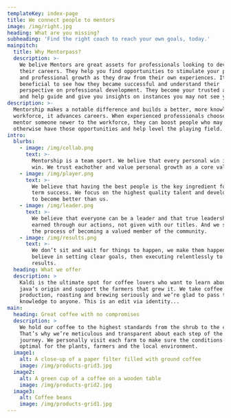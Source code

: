 ```yaml
---
templateKey: index-page
title: We connect people to mentors
image: /img/right.jpg
heading: What are you missing?
subheading: 'Find the right coach to reach your own goals, today.'
mainpitch:
  title: Why Mentorpass?
  description: >-
    We belive Mentors are great assets for professionals looking to develop
    their careers. They help you find opportunities to stimulate your personal
    and professional growth as they draw from their own experiences. It is also
    beneficial to see how they became successful and understand their
    perspective on professional development. They become your trusted advisor
    and help guide and give you insights on instances you may not see yourself.
description: >-
  Mentorship makes a notable difference and builds a better, more knowledgeable
  workforce, it advances careers. When experienced professionals choose to
  mentor someone newer to the workforce, they can boost people who may not
  otherwise have those opportunities and help level the playing field.
intro:
  blurbs:
    - image: /img/collab.png
      text: >-
        Mentorship is a team sport. We belive that every personal win is a team
        win. We trust eachother and value personal growth as a core value.
    - image: /img/player.png
      text: >-
        We believe that having the best people is the key ingredient for long
        term success. We focus on the highest quality talent and developing them
        to become better than us.
    - image: /img/leader.png
      text: >-
        We believe that everyone can be a leader and that true leadership is
        earned through our actions, not given with our titles. And we support
        the process of becoming a valued member of the community.
    - image: /img/results.png
      text: >-
        We don’t sit and wait for things to happen, we make them happen. We
        believe in setting clear goals, then executing relentlessly to achieve
        results.
  heading: What we offer
  description: >
    Kaldi is the ultimate spot for coffee lovers who want to learn about their
    java’s origin and support the farmers that grew it. We take coffee
    production, roasting and brewing seriously and we’re glad to pass that
    knowledge to anyone. This is an edit via identity...
main:
  heading: Great coffee with no compromises
  description: >
    We hold our coffee to the highest standards from the shrub to the cup.
    That’s why we’re meticulous and transparent about each step of the coffee’s
    journey. We personally visit each farm to make sure the conditions are
    optimal for the plants, farmers and the local environment.
  image1:
    alt: A close-up of a paper filter filled with ground coffee
    image: /img/products-grid3.jpg
  image2:
    alt: A green cup of a coffee on a wooden table
    image: /img/products-grid2.jpg
  image3:
    alt: Coffee beans
    image: /img/products-grid1.jpg
---
```


